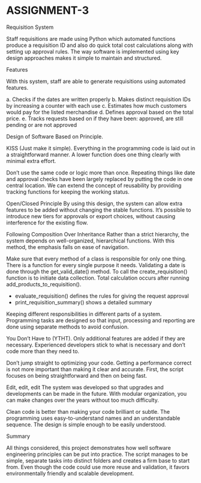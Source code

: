 # ASSIGNMENT-3

Requisition System

Staff requisitions are made using Python which automated functions produce a requisition ID and also do quick total cost calculations along with setting up approval rules. The way software is implemented using key design approaches makes it simple to maintain and structured.

Features

With this system, staff are able to generate requisitions using automated features.

a. Checks if the dates are written properly
b. Makes distinct requisition IDs by increasing a counter with each use
c. Estimates how much customers would pay for the listed merchandise
d. Defines approval based on the total price.
e. Tracks requests based on if they have been: approved, are still pending or are not approved

Design of Software Based on Principle.

KISS (Just make it simple).
Everything in the programming code is laid out in a straightforward manner. A lower function does one thing clearly with minimal extra effort.

Don’t use the same code or logic more than once.
Repeating things like date and approval checks have been largely replaced by putting the code in one central location. We can extend the concept of reusability by providing tracking functions for keeping the working status.

Open/Closed Principle
By using this design, the system can allow extra features to be added without changing the stable functions. It’s possible to introduce new tiers for approvals or export choices, without causing interference for the existing flow.

Following Composition Over Inheritance
Rather than a strict hierarchy, the system depends on well-organized, hierarchical functions. With this method, the emphasis falls on ease of navigation.

Make sure that every method of a class is responsible for only one thing.
There is a function for every single purpose it needs.
Validating a date is done through the get_valid_date() method.
To call the create_requisition() function is to initiate data collection.
Total calculation occurs after running add_products_to_requisition().
* evaluate_requisition() defines the rules for giving the request approval
* print_requisition_summary() shows a detailed summary

Keeping different responsibilities in different parts of a system.
Programming tasks are designed so that input, processing and reporting are done using separate methods to avoid confusion.

You Don’t Have to (YTHT).
Only additional features are added if they are necessary. Experienced developers stick to what is necessary and don’t code more than they need to.

Don’t jump straight to optimizing your code.
Getting a performance correct is not more important than making it clear and accurate. First, the script focuses on being straightforward and then on being fast.

Edit, edit, edit
The system was developed so that upgrades and developments can be made in the future. With modular organization, you can make changes over the years without too much difficulty.

Clean code is better than making your code brilliant or subtle.
The programming uses easy-to-understand names and an understandable sequence. The design is simple enough to be easily understood.

Summary

All things considered, this project demonstrates how well software engineering principles can be put into practice. The script manages to be simple, separate tasks into distinct folders and creates a firm base to start from. Even though the code could use more reuse and validation, it favors environmentally friendly and scalable development.
